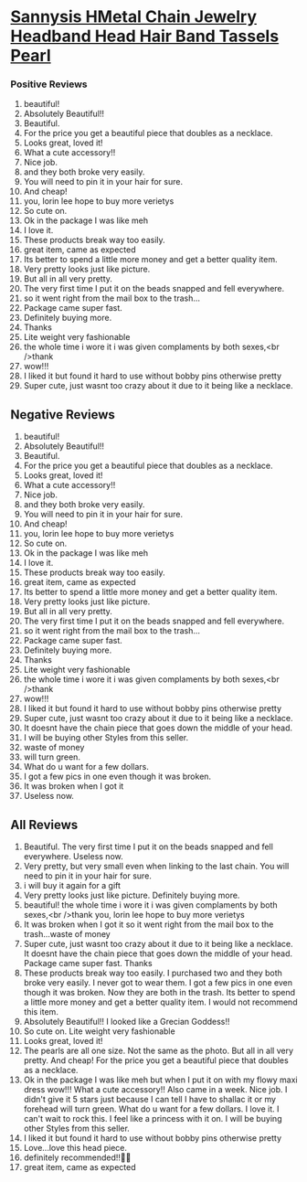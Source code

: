 # [Sannysis HMetal Chain Jewelry Headband Head Hair Band Tassels Pearl](https://products.checkmycream.com/products/Sannysis-HMetal-Chain-Jewelry-Headband-Head-Hair-Band-Tassels-Pearl.html)

### Positive Reviews

<ol>
      <li>beautiful!</li>
      <li>Absolutely Beautiful!!</li>
      <li>Beautiful.</li>
      <li>For the price you get a beautiful piece that doubles as a necklace.</li>
      <li>Looks great, loved it!</li>
      <li>What a cute accessory!!</li>
      <li>Nice job.</li>
      <li>and they both broke very easily.</li>
      <li>You will need to pin it in your hair for sure.</li>
      <li>And cheap!</li>
      <li>you, lorin lee hope to buy more verietys</li>
      <li>So cute on.</li>
      <li>Ok in the package I was like meh</li>
      <li>I love it.</li>
      <li>These products break way too easily.</li>
      <li>great item, came as expected</li>
      <li>Its better to spend a little more money and get a better quality item.</li>
      <li>Very pretty looks just like picture.</li>
      <li>But all in all very pretty.</li>
      <li>The very first time I put it on the beads snapped and fell everywhere.</li>
      <li>so it went right from the mail box to the trash...</li>
      <li>Package came super fast.</li>
      <li>Definitely buying more.</li>
      <li>Thanks</li>
      <li>Lite weight very fashionable</li>
      <li>the whole time i wore it i was given complaments by both sexes,&lt;br /&gt;thank</li>
      <li>wow!!!</li>
      <li>I liked it but found it hard to use without bobby pins otherwise pretty</li>
      <li>Super cute, just wasnt too crazy about it due to it being like a necklace.</li>
</ol>


<h2>Negative Reviews</h2>
<ol>
<li> beautiful!</li>
<li> Absolutely Beautiful!!</li>
<li> Beautiful.</li>
<li> For the price you get a beautiful piece that doubles as a necklace.</li>
<li> Looks great, loved it!</li>
<li> What a cute accessory!!</li>
<li> Nice job.</li>
<li> and they both broke very easily.</li>
<li> You will need to pin it in your hair for sure.</li>
<li> And cheap!</li>
<li> you, lorin lee hope to buy more verietys</li>
<li> So cute on.</li>
<li> Ok in the package I was like meh</li>
<li> I love it.</li>
<li> These products break way too easily.</li>
<li> great item, came as expected</li>
<li> Its better to spend a little more money and get a better quality item.</li>
<li> Very pretty looks just like picture.</li>
<li> But all in all very pretty.</li>
<li> The very first time I put it on the beads snapped and fell everywhere.</li>
<li> so it went right from the mail box to the trash...</li>
<li> Package came super fast.</li>
<li> Definitely buying more.</li>
<li> Thanks</li>
<li> Lite weight very fashionable</li>
<li> the whole time i wore it i was given complaments by both sexes,&lt;br /&gt;thank</li>
<li> wow!!!</li>
<li> I liked it but found it hard to use without bobby pins otherwise pretty</li>
<li> Super cute, just wasnt too crazy about it due to it being like a necklace.</li>
<li> It doesnt have the chain piece that goes down the middle of your head.</li>
<li> I will be buying other Styles from this seller.</li>
<li> waste of money</li>
<li> will turn green.</li>
<li> What do u want for a few dollars.</li>
<li> I got a few pics in one even though it was broken.</li>
<li> It was broken when I got it</li>
<li> Useless now.</li>
</ol>

<h2>All Reviews</h2>

<ol>
    <li> Beautiful. The very first time I put it on the beads snapped and fell everywhere. Useless now.</li>
    <li> Very pretty, but very small even when linking to the last chain. You will need to pin it in your hair for sure.</li>
    <li> i will buy it again for a gift</li>
    <li> Very pretty looks just like picture. Definitely buying more.</li>
    <li> beautiful! the whole time i wore it i was given complaments by both sexes,&lt;br /&gt;thank you, lorin lee hope to buy more verietys</li>
    <li> It was broken when I got it so it went right from the mail box to the trash...waste of money</li>
    <li> Super cute, just wasnt too crazy about it due to it being like a necklace. It doesnt have the chain piece that goes down the middle of your head. Package came super fast. Thanks</li>
    <li> These products break way too easily. I purchased two and they both broke very easily. I never got to wear them. I got a few pics in one even though it was broken. Now they are both in the trash. Its better to spend a little more money and get a better quality item. I would not recommend this item.</li>
    <li> Absolutely Beautiful!! I looked like a Grecian Goddess!!</li>
    <li> So cute on. Lite weight very fashionable</li>
    <li> Looks great, loved it!</li>
    <li> The pearls are all one size. Not the same as the photo. But all in all very pretty. And cheap! For the price you get a beautiful piece that doubles as a necklace.</li>
    <li> Ok in the package I was like meh but when I put it on with my flowy maxi dress wow!!! What a cute accessory!! Also came in a week. Nice job. I didn&#x27;t give it 5 stars just because I can tell I have to shallac it or my forehead will turn green. What do u want for a few dollars. I love it. I can&#x27;t wait to rock this. I feel like a princess with it on. I will be buying other Styles from this seller.</li>
    <li> I liked it but found it hard to use without bobby pins otherwise pretty</li>
    <li> Love...love this head piece.</li>
    <li> definitely recommended!!💝💝</li>
    <li> great item, came as expected</li>
</ol>




